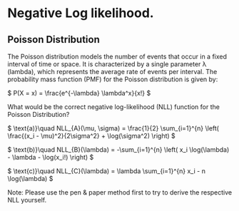 # Negative Log likelihood. 

## Poisson Distribution

The Poisson distribution models the number of events that occur in a fixed interval of time or space. 
It is characterized by a single parameter λ (lambda), which represents the average rate of events per interval. 
The probability mass function (PMF) for the Poisson distribution is given by:

$ P(X = x) = \frac{e^{-\lambda} \lambda^x}{x!} $

What would be the correct negative log-likelihood (NLL) function for the Poisson Distribution?

$ \text{a)}\quad NLL_{A}(\mu, \sigma) = \frac{1}{2} \sum_{i=1}^{n} \left( \frac{(x_i - \mu)^2}{2\sigma^2} + \log(\sigma^2) \right) $


$ \text{b)}\quad NLL_{B}(\lambda) = -\sum_{i=1}^{n} \left( x_i \log(\lambda) - \lambda - \log(x_i!) \right) $

$ \text{c)}\quad NLL_{C}(\lambda) = \lambda \sum_{i=1}^{n} x_i - n \log(\lambda) $

Note: Please use the pen & paper method first to try to derive the respective NLL yourself. 